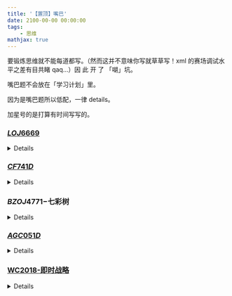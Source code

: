 ```yaml
---
title: '【置顶】嘴巴'
date: 2100-00-00 00:00:00
tags:
    - 思维
mathjax: true
---
```


要锻炼思维就不能每道都写。（然而这并不意味你写就草草写！xml 的赛场调试水平之差有目共睹 qaq...）因 此 开 了 「㗅」坑。

嘴巴题不会放在「学习计划」里。

因为是嘴巴题所以低配，一律 details。

加星号的是打算有时间写写的。

### [$LOJ6669$](https://loj.ac/p/6669) 

<details>
询问 n 次得出每个点深度，同时也得出了重链。按深度 bfs，对于当前点 x，从以根为链顶的重链开始，询问 x 和该重链底的距离，得出 LCA 的深度，若刚好为 dep_x + 1 则父亲找到，否则因为是二叉树，跳到该重链顶点唯一的轻儿子开始新的重链询问。O(nlogn)
</details>

### [$CF741D$](https://www.luogu.com.cn/problem/CF741D)

<details>
「重排」这个条件非常强：所有字符只能有最多一种出现奇数次。奇偶性考虑异或。对于一种 01 路径维护最长的那条。启发式合并每个子树的路径。O(nlogn)
</details>

### $BZOJ4771-$七彩树

<details>
多次询问子树 x 里深度为 [dep_x, dep_x + d] 有多少种不同的颜色。无脑线段树合并复杂度肯定错了嘛。

不考虑深度限制，初始时某颜色 c 的两个点 a、b 各自贡献是 1，到了 lca(a, b) 就要除去 1 个贡献。最后答案是子树和。

考虑深度限制：预处理距离每个 x <= d 的答案。[dep_x, dep_x + d] 在 dfs 序上是连续的。 假设我们已经有 <= d - 1 的答案，那就把深度为 d 的答案加进来，按 dfs 序插在主席树里就好。（好㗅
</details>

### [$AGC051D$](https://atcoder.jp/contests/agc051/tasks/agc051_d)

<details>
巧妙处理。路径的分类标准是什么？我模糊感觉到不同的类别之间应该要有关联。怎么用合适的分类去把 abcd 关联起来呢？

官方题解：分三类。

1. 过 $T$ 型。$S \rightarrow T \rightarrow U$, $U \rightarrow T \rightarrow S$
2. 过 $V$ 型。$S \rightarrow V \rightarrow U$, $U \rightarrow V \rightarrow S$
3. 回型。$S \rightarrow T \rightarrow S$, $S \rightarrow V \rightarrow S$, $U \rightarrow T \rightarrow U$, $U \rightarrow V \rightarrow U$

枚举过 $T$ 型和过 $V$ 型的数量，列出一个好多组合数的柿子，然后变成阶乘再 FFT。。大概就完了，主要是分类比较神。
</details>

### [WC2018-即时战略](https://uoj.ac/problem/349)

<details>
好像没什么特别妙的= =……？数据范围一眼 log。要一棵树支持：1. 加点 2. 快速跳到一个点

方法一：二分！LCT，在实链上不断二分，然后跳到下一个实链。

方法二：点分树 + 替罪羊重构。维护已知树的点分树，设 explore(x, y) = z，从 z 开始向上跳 logn 次找到 z 在 x 的哪个点分子树里，跳过去。这样的上跳要点分树深度次即 logn 次，于是是 O(nlog^2n) 的。
</details>